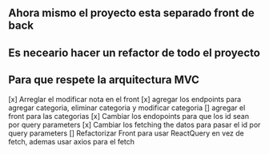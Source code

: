## Ahora mismo el proyecto esta separado front de back

## Es neceario hacer un refactor de todo el proyecto

## Para que respete la arquitectura MVC

[x] Arreglar el modificar nota en el front
[x] agregar los endpoints para agregar categoria, eliminar categoria y modificar categoria
[] agregar el front para las categorias
[x] Cambiar los endopoints para que los id sean por query parameters
[x] Cambiar los fetching the datos para pasar el id por query parameters
[] Refactorizar Front para usar ReactQuery en vez de fetch, ademas usar axios para el fetch

```

```
